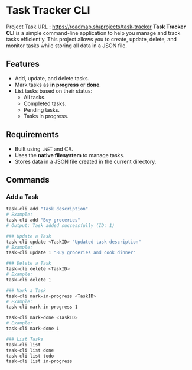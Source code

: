 # Task Tracker CLI
Project Task URL : https://roadmap.sh/projects/task-tracker
**Task Tracker CLI** 
is a simple command-line application to help you manage and track tasks efficiently. This project allows you to create, update, delete, and monitor tasks while storing all data in a JSON file.

## Features

- Add, update, and delete tasks.
- Mark tasks as **in progress** or **done**.
- List tasks based on their status:
  - All tasks.
  - Completed tasks.
  - Pending tasks.
  - Tasks in progress.

## Requirements

- Built using `.NET` and C#.
- Uses the **native filesystem** to manage tasks.
- Stores data in a JSON file created in the current directory.

## Commands

### Add a Task
```bash
task-cli add "Task description"
# Example:
task-cli add "Buy groceries"
# Output: Task added successfully (ID: 1)

### Update a Task
task-cli update <TaskID> "Updated task description"
# Example:
task-cli update 1 "Buy groceries and cook dinner"

### Delete a Task
task-cli delete <TaskID>
# Example:
task-cli delete 1

### Mark a Task
task-cli mark-in-progress <TaskID>
# Example:
task-cli mark-in-progress 1

task-cli mark-done <TaskID>
# Example:
task-cli mark-done 1

### List Tasks
task-cli list
task-cli list done
task-cli list todo
task-cli list in-progress

